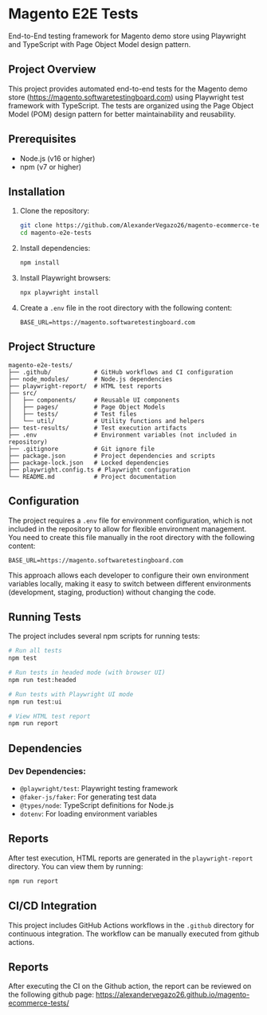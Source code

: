 # Magento E2E Tests

End-to-End testing framework for Magento demo store using Playwright and TypeScript with Page Object Model design pattern.

## Project Overview

This project provides automated end-to-end tests for the Magento demo store (https://magento.softwaretestingboard.com) using Playwright test framework with TypeScript. The tests are organized using the Page Object Model (POM) design pattern for better maintainability and reusability.

## Prerequisites

- Node.js (v16 or higher)
- npm (v7 or higher)

## Installation

1. Clone the repository:
   ```bash
   git clone https://github.com/AlexanderVegazo26/magento-ecommerce-tests.git
   cd magento-e2e-tests
   ```

2. Install dependencies:
   ```bash
   npm install
   ```

3. Install Playwright browsers:
   ```bash
   npx playwright install
   ```

4. Create a `.env` file in the root directory with the following content:
   ```
   BASE_URL=https://magento.softwaretestingboard.com
   ```

## Project Structure

```
magento-e2e-tests/
├── .github/            # GitHub workflows and CI configuration
├── node_modules/       # Node.js dependencies
├── playwright-report/  # HTML test reports
├── src/
│   ├── components/     # Reusable UI components
│   ├── pages/          # Page Object Models
│   ├── tests/          # Test files
│   └── util/           # Utility functions and helpers
├── test-results/       # Test execution artifacts
├── .env                # Environment variables (not included in repository)
├── .gitignore          # Git ignore file
├── package.json        # Project dependencies and scripts
├── package-lock.json   # Locked dependencies
├── playwright.config.ts # Playwright configuration
└── README.md           # Project documentation
```

## Configuration

The project requires a `.env` file for environment configuration, which is not included in the repository to allow for flexible environment management. You need to create this file manually in the root directory with the following content:

```
BASE_URL=https://magento.softwaretestingboard.com
```

This approach allows each developer to configure their own environment variables locally, making it easy to switch between different environments (development, staging, production) without changing the code.

## Running Tests

The project includes several npm scripts for running tests:

```bash
# Run all tests
npm test

# Run tests in headed mode (with browser UI)
npm run test:headed

# Run tests with Playwright UI mode
npm run test:ui

# View HTML test report
npm run report
```

## Dependencies

### Dev Dependencies:
- `@playwright/test`: Playwright testing framework
- `@faker-js/faker`: For generating test data
- `@types/node`: TypeScript definitions for Node.js
- `dotenv`: For loading environment variables

## Reports

After test execution, HTML reports are generated in the `playwright-report` directory. You can view them by running:

```bash
npm run report
```

## CI/CD Integration

This project includes GitHub Actions workflows in the `.github` directory for continuous integration.
The workflow can be manually executed from github actions.

## Reports
After executing the CI on the Github action, the report can be reviewed on the following github page: 
https://alexandervegazo26.github.io/magento-ecommerce-tests/